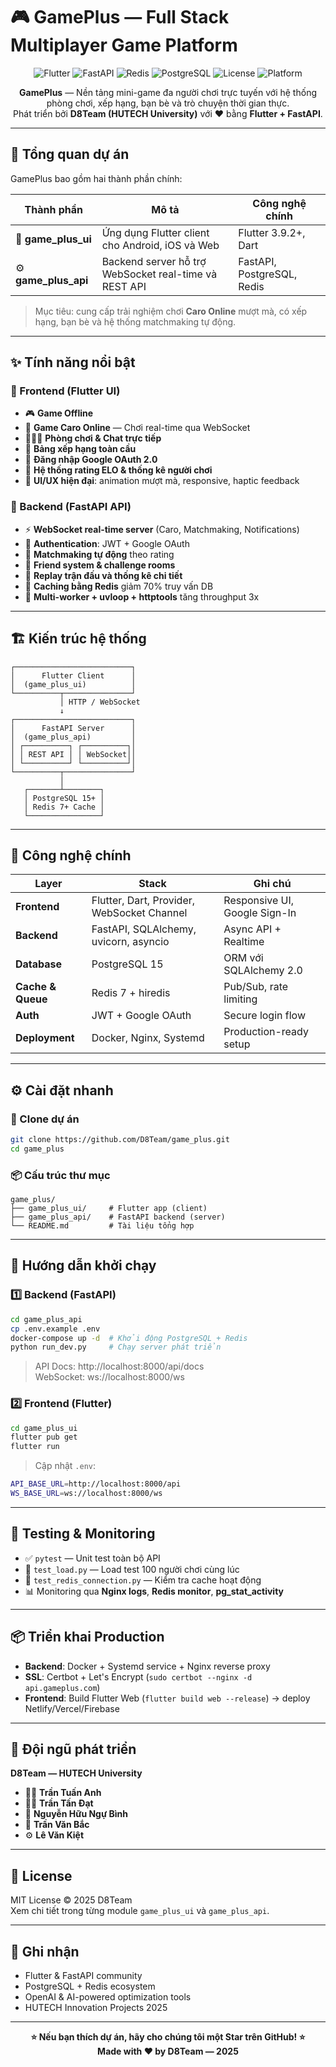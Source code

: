 # 🎮 GamePlus — Full Stack Multiplayer Game Platform

<div align="center">

![Flutter](https://img.shields.io/badge/Flutter-3.9.2+-02569B?style=for-the-badge&logo=flutter&logoColor=white)
![FastAPI](https://img.shields.io/badge/FastAPI-0.115.0+-009688?style=for-the-badge&logo=fastapi&logoColor=white)
![Redis](https://img.shields.io/badge/Redis-7.0+-DC382D?style=for-the-badge&logo=redis&logoColor=white)
![PostgreSQL](https://img.shields.io/badge/PostgreSQL-15+-336791?style=for-the-badge&logo=postgresql&logoColor=white)
![License](https://img.shields.io/badge/License-MIT-green?style=for-the-badge)
![Platform](https://img.shields.io/badge/Platform-Android%20%7C%20iOS%20%7C%20Web%20%7C%20API-blue?style=for-the-badge)

**GamePlus** — Nền tảng mini-game đa người chơi trực tuyến với hệ thống phòng chơi, xếp hạng, bạn bè và trò chuyện thời gian thực.  
Phát triển bởi **D8Team (HUTECH University)** với ❤️ bằng **Flutter + FastAPI**.

</div>

---

## 📘 Tổng quan dự án

GamePlus bao gồm hai thành phần chính:

| Thành phần | Mô tả | Công nghệ chính |
|-------------|--------|----------------|
| 🎨 **game_plus_ui** | Ứng dụng Flutter client cho Android, iOS và Web | Flutter 3.9.2+, Dart |
| ⚙️ **game_plus_api** | Backend server hỗ trợ WebSocket real-time và REST API | FastAPI, PostgreSQL, Redis |

> Mục tiêu: cung cấp trải nghiệm chơi **Caro Online** mượt mà, có xếp hạng, bạn bè và hệ thống matchmaking tự động.

---

## ✨ Tính năng nổi bật

### 🔹 Frontend (Flutter UI)
- 🎮 **Game Offline**
- 🧩 **Game Caro Online** — Chơi real-time qua WebSocket
- 🧑‍🤝‍🧑 **Phòng chơi & Chat trực tiếp**
- 🥇 **Bảng xếp hạng toàn cầu**
- 🔐 **Đăng nhập Google OAuth 2.0**
- 🧠 **Hệ thống rating ELO & thống kê người chơi**
- 🎨 **UI/UX hiện đại**: animation mượt mà, responsive, haptic feedback

### 🔹 Backend (FastAPI API)
- ⚡ **WebSocket real-time server** (Caro, Matchmaking, Notifications)
- 🔑 **Authentication**: JWT + Google OAuth
- 🧠 **Matchmaking tự động** theo rating
- 🧩 **Friend system & challenge rooms**
- 📜 **Replay trận đấu và thống kê chi tiết**
- 🧰 **Caching bằng Redis** giảm 70% truy vấn DB
- 🚀 **Multi-worker + uvloop + httptools** tăng throughput 3x

---

## 🏗️ Kiến trúc hệ thống

```
┌──────────────────────────┐
│      Flutter Client      │
│  (game_plus_ui)          │
└──────────┬───────────────┘
           │ HTTP / WebSocket
           ↓
┌──────────────────────────┐
│      FastAPI Server      │
│  (game_plus_api)         │
│ ┌──────────┐ ┌──────────┐│
│ │ REST API │ │ WebSocket││
│ └──────────┘ └──────────┘│
└──────────┬───────────────┘
           │
   ┌───────┴────────┐
   │ PostgreSQL 15+ │
   │ Redis 7+ Cache │
   └────────────────┘
```

---

## 🧰 Công nghệ chính

| Layer | Stack | Ghi chú |
|-------|--------|---------|
| **Frontend** | Flutter, Dart, Provider, WebSocket Channel | Responsive UI, Google Sign-In |
| **Backend** | FastAPI, SQLAlchemy, uvicorn, asyncio | Async API + Realtime |
| **Database** | PostgreSQL 15 | ORM với SQLAlchemy 2.0 |
| **Cache & Queue** | Redis 7 + hiredis | Pub/Sub, rate limiting |
| **Auth** | JWT + Google OAuth | Secure login flow |
| **Deployment** | Docker, Nginx, Systemd | Production-ready setup |

---

## ⚙️ Cài đặt nhanh

### 🧱 Clone dự án

```bash
git clone https://github.com/D8Team/game_plus.git
cd game_plus
```

### 📦 Cấu trúc thư mục

```
game_plus/
├── game_plus_ui/     # Flutter app (client)
├── game_plus_api/    # FastAPI backend (server)
└── README.md         # Tài liệu tổng hợp
```

---

## 🚀 Hướng dẫn khởi chạy

### 1️⃣ Backend (FastAPI)
```bash
cd game_plus_api
cp .env.example .env
docker-compose up -d  # Khởi động PostgreSQL + Redis
python run_dev.py     # Chạy server phát triển
```
> API Docs: http://localhost:8000/api/docs  
> WebSocket: ws://localhost:8000/ws

### 2️⃣ Frontend (Flutter)
```bash
cd game_plus_ui
flutter pub get
flutter run
```
> Cập nhật `.env`:
```bash
API_BASE_URL=http://localhost:8000/api
WS_BASE_URL=ws://localhost:8000/ws
```

---


## 🧪 Testing & Monitoring

- ✅ `pytest` — Unit test toàn bộ API
- 🧠 `test_load.py` — Load test 100 người chơi cùng lúc
- 🧩 `test_redis_connection.py` — Kiểm tra cache hoạt động
- 📊 Monitoring qua **Nginx logs**, **Redis monitor**, **pg_stat_activity**

---

## 📦 Triển khai Production

- **Backend**: Docker + Systemd service + Nginx reverse proxy
- **SSL**: Certbot + Let's Encrypt (`sudo certbot --nginx -d api.gameplus.com`)
- **Frontend**: Build Flutter Web (`flutter build web --release`) → deploy Netlify/Vercel/Firebase

---

## 👥 Đội ngũ phát triển

**D8Team — HUTECH University**  
- 🧑‍💻 **Trần Tuấn Anh**
- 🧑‍💻 **Trần Tấn Đạt**
- 🎨 **Nguyễn Hữu Ngự Bình**
- 🎨 **Trần Văn Bắc**
- ⚙️ **Lê Văn Kiệt**

---

## 📜 License

MIT License © 2025 D8Team  
Xem chi tiết trong từng module `game_plus_ui` và `game_plus_api`.

---

## 🌟 Ghi nhận

- Flutter & FastAPI community  
- PostgreSQL + Redis ecosystem  
- OpenAI & AI-powered optimization tools  
- HUTECH Innovation Projects 2025

---

<div align="center">

**⭐ Nếu bạn thích dự án, hãy cho chúng tôi một Star trên GitHub! ⭐**  
**Made with ❤️ by D8Team — 2025**

</div>
